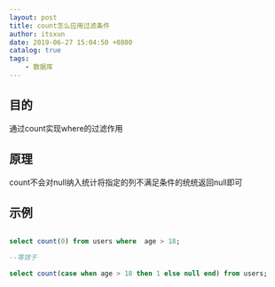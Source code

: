 ```yaml
---
layout: post
title: count怎么应用过滤条件
author: itsxun
date: 2019-06-27 15:04:50 +0800
catalog: true
tags:
    - 数据库
---
```



## 目的

通过count实现where的过滤作用

## 原理

count不会对null纳入统计将指定的列不满足条件的统统返回null即可

## 示例

```sql

select count(0) from users where  age > 18;

--等效于

select count(case when age > 18 then 1 else null end) from users;

```
